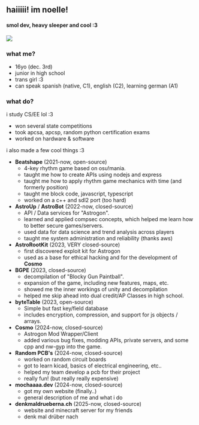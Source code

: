## haiiiii! im noelle!
#### smol dev, heavy sleeper and cool :3

![](https://discord.c99.nl/widget/theme-3/965824074787987506.png)

### what me?
- 16yo (dec. 3rd)
- junior in high school
- trans girl :3
- can speak spanish (native, C1), english (C2), learning german (A1)

### what do?
i study CS/EE lol :3 
- won several state competitions
- took apcsa, apcsp, random python certification exams
- worked on hardware & software

i also made a few cool things :3
- **Beatshape** (2021-now, open-source)
  - 4-key rhythm game based on osu!mania.
  - taught me how to create APIs using nodejs and express
  - taught me how to apply rhythm game mechanics with time (and formerly position)
  - taught me block code, javascript, typescript
  - worked on a c++ and sdl2 port (too hard)
- **AstroUp** / **AstroBot** (2022-now, closed-source)
  - API / Data services for "Astrogon".
  - learned and applied compsec concepts, which helped me learn how to better secure games/servers.
  - used data for data science and trend analysis across players
  - taught me system administration and reliability (thanks aws)
- **AstroRootKit** (2023, VERY closed-source)
  - first discovered exploit kit for Astrogon
  - used as a base for ethical hacking and for the development of **Cosmo**
- **BGPE** (2023, closed-source)
  - decompilation of "Blocky Gun Paintball".
  - expansion of the game, including new features, maps, etc.
  - showed me the inner workings of unity and decompilation
  - helped me skip ahead into dual credit/AP Classes in high school.
- **byteTable** (2023, open-source)
  - Simple but fast key/field database
  - includes encryption, compression, and support for js objects / arrays.
- **Cosmo** (2024-now, closed-source)
  - Astrogon Mod Wrapper/Client
  - added various bug fixes, modding APIs, private servers, and some cpp and nw-gyp into the game.
- **Random PCB's** (2024-now, closed-source)
  - worked on random circuit boards
  - got to learn kicad, basics of electrical engineering, etc..
  - helped my team develop a pcb for their project
  - really fun! (but really really expensive)
- **mochaaaa.dev** (2024-now, closed-source)
  - got my own website (finally..)
  - general description of me and what i do
- **denkmaldrueberna.ch** (2025-now, closed-source)
  - website and minecraft server for my friends
  - denk mal drüber nach
